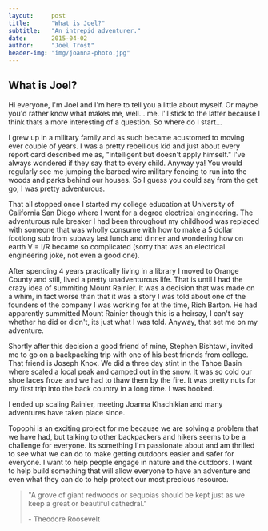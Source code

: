 ```yaml
---
layout:     post
title:      "What is Joel?"
subtitle:   "An intrepid adventurer."
date:       2015-04-02
author:     "Joel Trost"
header-img: "img/joanna-photo.jpg"
---
```


<h2 class="section-heading">What is Joel?</h2>

<p>Hi everyone, I'm Joel and I'm  here to tell you a little about myself.  Or maybe you'd rather know what makes me, well... me.  I'll stick to the latter because I think thats a more interesting of a question.  So where do I start... </p>

<p> I grew up in a military family and as such became acustomed to moving ever couple of years.  I was a pretty rebellious kid and just about every report card described me as, "intelligent but doesn't apply himself."  I've always wondered if they say that to every child.  Anyway ya!  You would regularly see me jumping the barbed wire military fencing to run into the woods and parks behind our houses.  So I guess you could say from the get go, I was pretty adventurous.</p>

<p>That all stopped once I started my college education at University of California San Diego where I went for a degree electrical engineering.  The adventurous rule breaker I had been throughout my childhood was replaced with someone that was wholly consume with how to make a 5 dollar footlong sub from subway last lunch and dinner and wondering how on earth V = I/R became so complicated (sorry that was an electrical engineering joke, not even a good one).</p>

<p>After spending 4 years practically living in a library I moved to Orange County and still, lived a pretty unadventurous life.  That is until I had the crazy idea of summiting Mount Rainier.  It was a decision that was made on a whim, in fact worse than that it was a story I was told about one of the founders of the company I was working for at the time, Rich Barton.  He had apparently summitted Mount Rainier though this is a heirsay, I can't say whether he did or didn't, its just what I was told.  Anyway, that set me on my adventure.</p>

<p>Shortly after this decision a good friend of mine, Stephen Bishtawi, invited me to go on a backpacking trip with one of his best friends from college.  That friend is Joseph Knox.  We did a three day stint in the Tahoe Basin where scaled a local peak and camped out in the snow.  It was so cold our shoe laces froze and we had to thaw them by the fire.  It was pretty nuts for my first trip into the back country in a long time.  I was hooked.</p>

<p>I ended up scaling Rainier, meeting Joanna Khachikian and many adventures have taken place since.</p>

<p>Topophi is an exciting project for me because we are solving a problem that we have had, but talking to other backpackers and hikers seems to be a challenge for everyone.  Its something I'm passionate about and am thrilled to see what we can do to make getting outdoors easier and safer for everyone.  I want to help people engage in nature and the outdoors.  I want to help build something that will allow everyone to have an adventure and even what they can do to help protect our most precious resource.</p>

<blockquote>"A grove of giant redwoods or sequoias should be kept just as we keep a great or beautiful cathedral." 
  <p>- Theodore Roosevelt</p>
</blockquote>